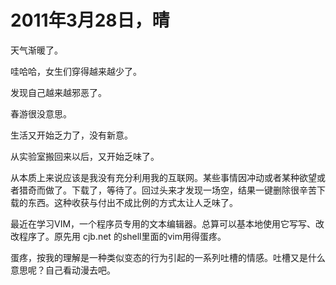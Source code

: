 # 2011年3月28日，晴

天气渐暖了。

哇哈哈，女生们穿得越来越少了。

发现自己越来越邪恶了。

春游很没意思。

生活又开始乏力了，没有新意。

从实验室搬回来以后，又开始乏味了。

从本质上来说应该是我没有充分利用我的互联网。某些事情因冲动或者某种欲望或者猎奇而做了。下载了，等待了。回过头来才发现一场空，结果一键删除很辛苦下载的东西。这种收获与付出不成比例的方式太让人乏味了。

最近在学习VIM，一个程序员专用的文本编辑器。总算可以基本地使用它写写、改改程序了。原先用 cjb.net 的shell里面的vim用得蛋疼。

蛋疼，按我的理解是一种类似变态的行为引起的一系列吐槽的情感。吐槽又是什么意思呢？自己看动漫去吧。
